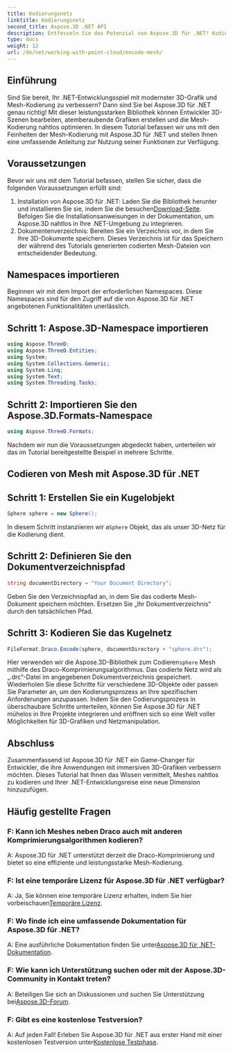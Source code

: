 ```yaml
---
title: Kodierungsnetz
linktitle: Kodierungsnetz
second_title: Aspose.3D .NET API
description: Entfesseln Sie das Potenzial von Aspose.3D für .NET! Kodieren Sie mühelos 3D-Netze mit Draco-Komprimierung. Werten Sie Ihre .NET-Entwicklung mit atemberaubender Grafik auf.
type: docs
weight: 12
url: /de/net/working-with-point-cloud/encode-mesh/
---
```

## Einführung
Sind Sie bereit, Ihr .NET-Entwicklungsspiel mit modernster 3D-Grafik und Mesh-Kodierung zu verbessern? Dann sind Sie bei Aspose.3D für .NET genau richtig! Mit dieser leistungsstarken Bibliothek können Entwickler 3D-Szenen bearbeiten, atemberaubende Grafiken erstellen und die Mesh-Kodierung nahtlos optimieren. In diesem Tutorial befassen wir uns mit den Feinheiten der Mesh-Kodierung mit Aspose.3D für .NET und stellen Ihnen eine umfassende Anleitung zur Nutzung seiner Funktionen zur Verfügung.
## Voraussetzungen
Bevor wir uns mit dem Tutorial befassen, stellen Sie sicher, dass die folgenden Voraussetzungen erfüllt sind:
1.  Installation von Aspose.3D für .NET: Laden Sie die Bibliothek herunter und installieren Sie sie, indem Sie die besuchen[Download-Seite](https://releases.aspose.com/3d/net/). Befolgen Sie die Installationsanweisungen in der Dokumentation, um Aspose.3D nahtlos in Ihre .NET-Umgebung zu integrieren.
2. Dokumentenverzeichnis: Bereiten Sie ein Verzeichnis vor, in dem Sie Ihre 3D-Dokumente speichern. Dieses Verzeichnis ist für das Speichern der während des Tutorials generierten codierten Mesh-Dateien von entscheidender Bedeutung.
## Namespaces importieren
Beginnen wir mit dem Import der erforderlichen Namespaces. Diese Namespaces sind für den Zugriff auf die von Aspose.3D für .NET angebotenen Funktionalitäten unerlässlich.
## Schritt 1: Aspose.3D-Namespace importieren
```csharp
using Aspose.ThreeD;
using Aspose.ThreeD.Entities;
using System;
using System.Collections.Generic;
using System.Linq;
using System.Text;
using System.Threading.Tasks;
```
## Schritt 2: Importieren Sie den Aspose.3D.Formats-Namespace
```csharp
using Aspose.ThreeD.Formats;
```
Nachdem wir nun die Voraussetzungen abgedeckt haben, unterteilen wir das im Tutorial bereitgestellte Beispiel in mehrere Schritte.
## Codieren von Mesh mit Aspose.3D für .NET
## Schritt 1: Erstellen Sie ein Kugelobjekt
```csharp
Sphere sphere = new Sphere();
```
 In diesem Schritt instanziieren wir a`Sphere` Objekt, das als unser 3D-Netz für die Kodierung dient.
## Schritt 2: Definieren Sie den Dokumentverzeichnispfad
```csharp
string documentDirectory = "Your Document Directory";
```
Geben Sie den Verzeichnispfad an, in dem Sie das codierte Mesh-Dokument speichern möchten. Ersetzen Sie „Ihr Dokumentverzeichnis“ durch den tatsächlichen Pfad.
## Schritt 3: Kodieren Sie das Kugelnetz
```csharp
FileFormat.Draco.Encode(sphere, documentDirectory + "sphere.drc");
```
 Hier verwenden wir die Aspose.3D-Bibliothek zum Codieren`sphere` Mesh mithilfe des Draco-Komprimierungsalgorithmus. Das codierte Netz wird als „.drc“-Datei im angegebenen Dokumentverzeichnis gespeichert.
Wiederholen Sie diese Schritte für verschiedene 3D-Objekte oder passen Sie Parameter an, um den Kodierungsprozess an Ihre spezifischen Anforderungen anzupassen.
Indem Sie den Codierungsprozess in überschaubare Schritte unterteilen, können Sie Aspose.3D für .NET mühelos in Ihre Projekte integrieren und eröffnen sich so eine Welt voller Möglichkeiten für 3D-Grafiken und Netzmanipulation.
## Abschluss
Zusammenfassend ist Aspose.3D für .NET ein Game-Changer für Entwickler, die ihre Anwendungen mit immersiven 3D-Grafiken verbessern möchten. Dieses Tutorial hat Ihnen das Wissen vermittelt, Meshes nahtlos zu kodieren und Ihrer .NET-Entwicklungsreise eine neue Dimension hinzuzufügen.
## Häufig gestellte Fragen

### F: Kann ich Meshes neben Draco auch mit anderen Komprimierungsalgorithmen kodieren?
A: Aspose.3D für .NET unterstützt derzeit die Draco-Komprimierung und bietet so eine effiziente und leistungsstarke Mesh-Kodierung.
### F: Ist eine temporäre Lizenz für Aspose.3D für .NET verfügbar?
 A: Ja, Sie können eine temporäre Lizenz erhalten, indem Sie hier vorbeischauen[Temporäre Lizenz](https://purchase.aspose.com/temporary-license/).
### F: Wo finde ich eine umfassende Dokumentation für Aspose.3D für .NET?
 A: Eine ausführliche Dokumentation finden Sie unter[Aspose.3D für .NET-Dokumentation](https://reference.aspose.com/3d/net/).
### F: Wie kann ich Unterstützung suchen oder mit der Aspose.3D-Community in Kontakt treten?
A: Beteiligen Sie sich an Diskussionen und suchen Sie Unterstützung bei[Aspose.3D-Forum](https://forum.aspose.com/c/3d/18).
### F: Gibt es eine kostenlose Testversion?
 A: Auf jeden Fall! Erleben Sie Aspose.3D für .NET aus erster Hand mit einer kostenlosen Testversion unter[Kostenlose Testphase](https://releases.aspose.com/).